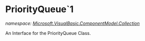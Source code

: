 ﻿# PriorityQueue`1
_namespace: [Microsoft.VisualBasic.ComponentModel.Collection](./index.md)_

An Interface for the PriorityQueue Class.




